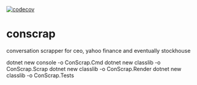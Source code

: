 [![codecov](https://codecov.io/gh/dli-invest/conscrap/branch/main/graph/badge.svg?token=1Tlyaj0OO4)](https://codecov.io/gh/dli-invest/conscrap)
# conscrap
conversation scrapper for ceo, yahoo finance and eventually stockhouse

dotnet new console -o ConScrap.Cmd
dotnet new classlib -o ConScrap.Scrap
dotnet new classlib -o ConScrap.Render
dotnet new classlib -o ConScrap.Tests